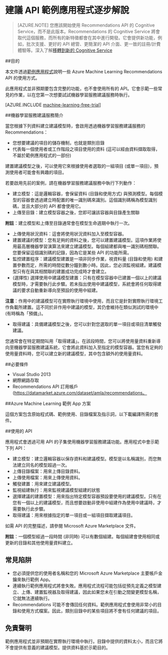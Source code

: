 <properties 
	pageTitle="Machine Learning Recommendations API 中的常見作業 | Microsoft Azure" 
	description="Azure ML Recommendation 範例應用程式" 
	services="machine-learning" 
	documentationCenter="" 
	authors="LuisCabrer" 
	manager="jhubbard" 
	editor="cgronlun"/>

<tags 
	ms.service="machine-learning" 
	ms.workload="data-services" 
	ms.tgt_pltfrm="na" 
	ms.devlang="na" 
	ms.topic="article" 
	ms.date="09/08/2016" 
	ms.author="luisca"/>


# 建議 API 範例應用程式逐步解說

>[AZURE.NOTE] 您應該開始使用 Recommendations API 的 Cognitive Service，而不是此版本。Recommendations 的 Cognitive Service 將會取代這個服務，而所有的新特徵都會在其中進行開發。它會提供新功能，例如，批次支援、更好的 API 總管、更簡潔的 API 介面、更一致的註冊/計費體驗等。深入了解[移轉到新的 Cognitive Service](http://aka.ms/recomigrate)

##目的

本文件透過[範例應用程式](https://code.msdn.microsoft.com/Recommendations-144df403)說明一些 Azure Machine Learning Recommendations API 的使用方式。

此應用程式並非預期要包含完整的功能，也不會使用所有的 API。它會示範一些常見的作業，以在您第一次想要試試機器學習服務建議服務時執行。

[AZURE.INCLUDE [machine-learning-free-trial](../../includes/machine-learning-free-trial.md)]

##機器學習服務建議服務簡介

當您根據下列資料建立建議模型時，會啟用透過機器學習服務建議服務的 Recommendations：

* 您想要建議的項目的儲存機制，也就是類別目錄
* 代表每一個使用者或工作階段之項目使用的資料 (這可以經由資料擷取取得，不屬於範例應用程式的一部份)

建置建議模型之後，可以使用它來根據使用者選取的一組項目 (或單一項目)，預測使用者可能會有興趣的項目。

若要啟用先前的案例，請在機器學習服務建議服務中執行下列動作：

* 建立模型：這是邏輯容器，會保留資料 (目錄和使用方式) 與預測模型。每個模型的容器會透過建立時配置的唯一識別碼來識別。這個識別碼稱為模型識別碼，並且大部分的 API 都會使用它。
* 上傳至目錄：建立模型容器之後，您即可讓該容器與目錄產生關聯

**附註**：建立模型和上傳至目錄通常會在模型生命週期中執行一次。

* 上傳使用狀況資料：這會將使用狀況資料加入至模型容器。
* 建置建議的模型：您有足夠的資料之後，您可以建置建議模型。這項作業將使用最高層機器學習演算法來建立建議模型。每個組建都與唯一識別碼相關聯。您要保留這個識別碼的記錄，因為它是某些 API 的功能所需。
* 監控建置程序：建議模型建置是一項非同步作業，視資料量 (目錄和使用) 和建置參數而定，所需的時間從數分鐘到數小時。因此，您必須監視組建。建議模型只有在與其相關聯的建置成功完成時才會建立。
* (選擇性) 選擇使用中建議模型建置：只有在模型容器中已建置一個以上的建議模型時，才需要執行此步驟。若未指出使用中建議模型，系統會將任何取得建議的要求自動重新導向至預設的使用中組建。

**注意**：作用中的建議模型可在實際執行環境中使用，而且它是針對實際執行環境工作負載所建置。這不同於非作用中建議的模型，其仍會維持在類似測試的環境中 (有時稱為「預備」)。

* 取得建議：具備建議模型之後，您可以針對您選取的單一項目或項目清單觸發建議。

您通常會在特定期間叫用「取得建議」。在該段時間，您可以將使用量資料重新導向至機器學習服務建議系統，它會將此資料加入至指定的模型容器。當您有足夠的使用量資料時，您可以建立新的建議模型，其中包含額外的使用量資料。

##必要條件

* Visual Studio 2013
* 網際網路存取
* Recommendations API 訂用帳戶 (https://datamarket.azure.com/dataset/amla/recommendations。

##Azure Machine Learning 範例 App 方案

這個方案包含原始程式碼、範例使用、目錄檔案及指示詞，以下載編譯所需的套件。

##使用的 API

應用程式會透過可用 API 的子集使用機器學習服務建議功能。應用程式中會示範下列 API：

* 建立模型：建立邏輯容器以保存資料和建議模型。模型是以名稱識別，而您無法建立同名的模型超過一次。
* 上傳目錄檔案：用來上傳目錄資料。
* 上傳使用檔案：用來上傳使用資料。
* 觸發建置：用來建立建議模型。
* 監視組建執行：用來監視建議模型組建的狀態
* 選擇建議的建置模型：用來指出特定模型容器預設要使用的建議模型。只有在您有一個以上的建議模型，而且想要啟動非使用中組建作為使用中建議時，才需要執行此步驟。
* 取得建議：用來根據指定的單一項目或一組項目擷取建議項目。

如需 API 的完整描述，請參閱 Microsoft Azure Marketplace 文件。

**附註**：一個模型經過一段時間 (非同時) 可以有數個組建。每個組建會使用相同或更新的目錄和其他使用量資料建立。

## 常見陷阱

* 您必須提供您的使用者名稱和您的 Microsoft Azure Marketplace 主要帳戶金鑰來執行範例 App。
* 連續執行範例應用程式將會失敗。應用程式流程可能包括從預先定義之模型建立、上傳、建置監視器及取得建議，因此如果您未在引動之間變更模型名稱，它就無法連續執行。
* Recommendations 可能不會傳回任何資料。範例應用程式會使用非常小的目錄和使用方式檔案。因此，類別目錄中的某些項目將不會有任何建議的項目。

## 免責聲明
範例應用程式並非預期在實際執行環境中執行。目錄中提供的資料太小，而且它將不會提供有意義的建議模型。提供資料基於示範目的。
 

<!---HONumber=AcomDC_0914_2016-->